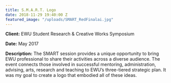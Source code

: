 ```yaml
---
title: S.M.A.R.T. Logo
date: 2018-11-29 19:40:00 Z
featured_image: "/uploads/SMART_RedFinalai.jpg"
---
```


**Client:** EWU Student Research & Creative Works Symposium

**Date:** May 2017

**Description:** The SMART session provides a unique opportunity to bring EWU professional to share their activities across a diverse audience. The event connects those involved in successful mentoring, administration, advising, arts, research and teaching to EWU’s three-tiered strategic plan. It was my goal to create a logo that embodied all of these ideas.